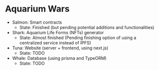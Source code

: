 # Aquarium Wars

* Salmon: Smart contracts
  - State: Finished (but pending potential additions and functionalities)
* Shark: Aquarium Life Forms (NFTs) generator
  - State: Almost finished (Pending finishing option of using a centralized service instead of IPFS)
* Tuna: Website (server + frontend, using next.js)
  - State: TODO
* Whale: Database (using prisma and TypeORM)
  - State: TODO
